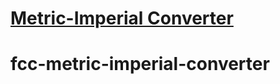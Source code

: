 # [Metric-Imperial Converter](https://www.freecodecamp.org/learn/quality-assurance/quality-assurance-projects/metric-imperial-converter)
# fcc-metric-imperial-converter
